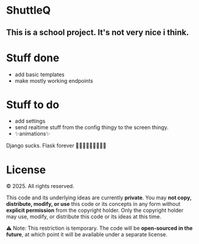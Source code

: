 ﻿# ShuttleQ
## This is a school project. It's not very nice i think.

# Stuff done
* add basic templates
* make mostly working endpoints

# Stuff to do
* add settings
* send realtime stuff from the config thingy to the screen thingy.
* ✨animations✨


Django sucks. Flask forever 🦅🦅🦅🇺🇸🇺🇸🇺🇸

# License

© 2025. All rights reserved.

This code and its underlying ideas are currently **private**. You may **not copy, distribute, modify, or use** this code or its concepts in any form without **explicit permission** from the copyright holder. Only the copyright holder may use, modify, or distribute this code or its ideas at this time. 

⚠️ Note: This restriction is temporary. The code will be **open-sourced in the future**, at which point it will be available under a separate license.
